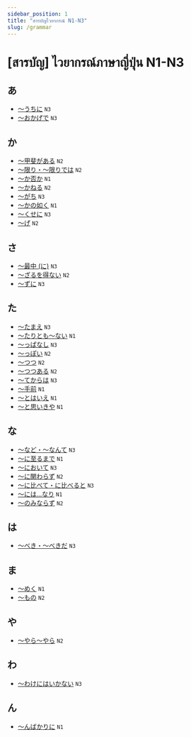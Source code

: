```yaml
---
sidebar_position: 1
title: "สารบัญไวยากรณ์ N1-N3"
slug: /grammar
---
```


# [สารบัญ] ไวยากรณ์ภาษาญี่ปุ่น N1-N3

## あ
* [〜うちに](/nihongo/n3/uchi-ni) `N3`
* [〜おかげで](/nihongo/n3/okage-de) `N3`

## か
* [〜甲斐がある](/nihongo/n2/kai-ga-aru) `N2`
* [〜限り・〜限りでは](/nihongo/n2/kagiri-dewa) `N2`
* [〜か否か](/nihongo/n1/ka-ina-ka) `N1`
* [〜かねる](/nihongo/n2/kaneru) `N2`
* [〜がち](/nihongo/n3/gachi) `N3`
* [〜かの如く](/nihongo/n1/ka-no-gotoku) `N1`
* [〜くせに](/nihongo/n3/kuse-ni) `N3`
* [〜げ](/nihongo/n2/ge) `N2`

## さ
* [〜最中 (に)](/nihongo/n3/saichuu-ni) `N3`
* [〜ざるを得ない](/nihongo/n2/zaru-wo-enai) `N2`
* [～ずに](/nihongo/n3/zu-ni) `N3`

## た
* [〜たまえ](/nihongo/n3/tamae) `N3`
* [〜たりとも〜ない](/nihongo/n1/taritomo-nai) `N1`
* [〜っぱなし](/nihongo/n3/ppanashi) `N3`
* [〜っぽい](/nihongo/n2/ppoi) `N2`
* [〜つつ](/nihongo/n2/tsutsu) `N2`
* [〜つつある](/nihongo/n2/tsutsu-aru) `N2`
* [～てからは](/nihongo/n3/te-kara-wa) `N3`
* [〜手前](/nihongo/n1/temae) `N1`
* [〜とはいえ](/nihongo/n1/towaie) `N1`
* [〜と思いきや](/nihongo/n1/to-omoikiya) `N1`

## な
* [〜など・〜なんて](/nihongo/n3/nado-nante) `N3`
* [〜に至るまで](/nihongo/n1/ni-itaru-made) `N1`
* [〜において](/nihongo/n3/ni-oite) `N3`
* [〜に関わらず](/nihongo/n2/ni-kakawarazu) `N2`
* [〜に比べて・に比べると](/nihongo/n3/ni-kurabete) `N3`
* [〜には…なり](/nihongo/n1/niwa-nari) `N1`
* [〜のみならず](/nihongo/n2/nominarazu) `N2`

## は
* [〜べき・〜べきだ](/nihongo/n3/beki) `N3`

## ま
* [〜めく](/nihongo/n1/meku) `N1`
* [〜もの](/nihongo/n2/mono) `N2`

## や
* [〜やら〜やら](/nihongo/n2/yara-yara) `N2`

## わ
* [〜わけにはいかない](/nihongo/n3/wake-ni-wa-ikanai) `N3`

## ん
* [〜んばかりに](/nihongo/n1/n-bakari-ni) `N1`